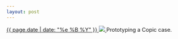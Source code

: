 ```yaml
---
layout: post
---
```


<p>
  <a href="/343">
    <time>{{ page.date | date: "%e %B %Y" }}</time>
    <img src="https://s3.amazonaws.com/life.aaronjgreenberg.com/343.jpg">
  </a>
  Prototyping a Copic case.
</p>
